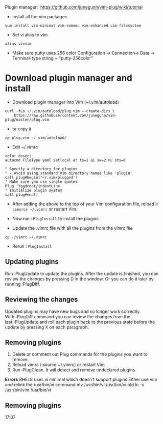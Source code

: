 Plugin manager:  https://github.com/junegunn/vim-plug/wiki/tutorial

- Install all the vim packages
```
yum install vim-minimal vim-common vim-enhanced vim-filesystem
```
- Set vi alias to vim
```
alias vi=vim
```
- Make sure putty uses 256 color
  Configuration -> Connection-> Data -> Terminal-type string = "putty-256color"
  
# Download plugin manager and install

- Download plugin manager into Vim (~/.vim/autoload)
```
curl -fLo ~/.vim/autoload/plug.vim --create-dirs \
    https://raw.githubusercontent.com/junegunn/vim-plug/master/plug.vim
```
-  or copy it 
```
cp plug.vim ~/.vim/autoload/
```

- Edit ~/.vimrc
```
color desert
autocmd FileType yaml setlocal et ts=2 ai sw=2 nu sts=0

" Specify a directory for plugins
" - Avoid using standard Vim directory names like 'plugin'
call plug#begin('~/.vim/plugged')
" Make sure you use single quotes
Plug 'Yggdroot/indentLine'
" Initialize plugin system
call plug#end()
```

- After adding the above to the top of your Vim configuration file, reload it `:source ~/.vimrc` or restart Vim. 
- Now run `:PlugInstall` to install the plugins.

- Update the .vimrc file with all the plugins from the vimrc file
```
cp ./vimrc ~/.vimrc
```
- Rerun `:PlugInstall`

## **Updating plugins**

Run :PlugUpdate to update the plugins. After the update is finished, you can review the changes by pressing D in the window. Or you can do it later by running :PlugDiff.

## **Reviewing the changes**

Updated plugins may have new bugs and no longer work correctly. With :PlugDiff command you can review the changes from the last :PlugUpdate and roll each plugin back to the previous state before the update by pressing X on each paragraph.

## **Removing plugins**

1. Delete or comment out Plug commands for the plugins you want to remove.
2. Reload vimrc (:source ~/.vimrc) or restart Vim
3. Run :PlugClean. It will detect and remove undeclared plugins.

**Errors**
RHEL8 uses vi minimal which doesn't support plugins
Either use vim and relink the /usr/bin/vi command
mv /usr/bin/vi /usr/bin/vi.old
ln -s /usr/bin/vim /usr/bin/vi


## **Removing plugins**
17:07
